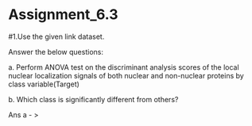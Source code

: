 # Assignment_6.3
#1.Use the given link dataset.

Answer the below questions:

a. Perform ANOVA test on the discriminant analysis
scores of the local nuclear localization signals of both
nuclear and non-nuclear proteins by class variable(Target)


b. Which class is significantly different from others?

Ans a - >
